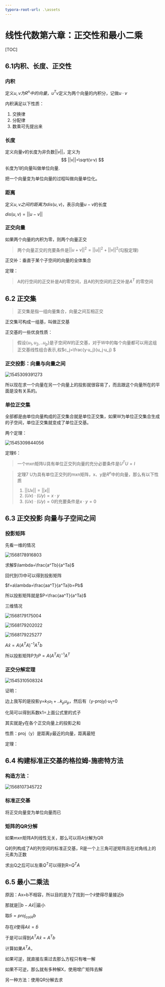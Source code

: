 ```yaml
---
typora-root-url: .\assets
---
```


# 线性代数第六章：正交性和最小二乘

[TOC]



## 6.1内积、长度、正交性

### 内积

定义$u,v为R^n中的向量$，$u^Tv$定义为两个向量的内积分，记做$u·v$

内积满足以下性质：

1. 交换律
2. 分配律
3. 数乘可先提出来

### 长度

定义向量$v$的长度为非负数$||v||$，定义为
$$
||v||=\sqrt(v·v)
$$
长度为1的向量叫做单位向量.

把一个向量变为单位向量的过程叫做向量单位化。

### 距离

定义$u,v之间的距离为dis(u,v)$，表示向量$u-v$的长度

$dis(u,v)=||u-v||$

### 正交向量

如果两个向量的内积为零，则两个向量正交

> 两个向量正交的充要条件是$||u+v||^2=||u||^2+||v||^2$(勾股定理)

正交补：垂直于某个子空间的向量的全体集合

定理：

> A的行空间的正交补是A的零空间，且A的列空间的正交补是$A^T$ 的零空间

## 6.2 正交集

> 正交集是指一组向量集合，向量之间互相正交

正交集可构成一组基，叫做正交基

正交基的一些优良性质：

> 假设$\{u_1,u_2,..u_p\}$是子空间W的正交基，对于W中的每个向量都可以用这组正交基线性组合表示,权$c_j=\frac{y·u_j}{u_j·u_j}  $

### 正交投影：向量与向量之间

![1545309391273](C:\Users\85366\AppData\Roaming\Typora\typora-user-images\1545309391273.png)

所以现在求一个向量在另一个向量上的投影就很容易了，而且跟这个向量所在的平面是没有关系的。

### 单位正交集

全部都是由单位向量构成的正交集合就是单位正交集，如果W为单位正交集合生成的子空间，单位正交集就变成了单位正交基。

两个定理：

![1545309844056](C:\Users\85366\AppData\Roaming\Typora\typora-user-images\1545309844056.png)



定理6：

> 一个mxn矩阵U具有单位正交列向量的充分必要条件是$U^TU=I$

> 定理7 U为具有单位正交列的mxn矩阵，x、y是$R^n$中的向量，那么有以下性质
>
> 1. $||Ux||=||x||$
> 2. $(Ux)·(Uy)=x·y$
> 3. $(Ux)·(Uy)=0$的充要条件是$x·y=0$

## 6.3 正交投影 向量与子空间之间

### 投影矩阵

先看一维的情况

![1568178916803](/1568178916803.png)

求解$\lambda=\frac{a^Tb}{a^Ta}$

回代到(1)中可以得到投影矩阵

$f=a\lambda=\frac{aa^T}{a^Ta}b=Pb$

所以投影矩阵就是$P=\frac{aa^T}{a^Ta}$

三维情况

![1568179175004](/1568179175004.png)

![1568179202022](/1568179202022.png)

![1568179225277](/1568179225277.png)

$A\hat x=A(A^TA)^{-1}A^Tb$

所以投影矩阵P为$P=A(A^TA)^{-1}A^T$

### 正交分解定理

![1545310508324](C:\Users\85366\AppData\Roaming\Typora\typora-user-images\1545310508324.png)

证明：

边上我写的是投影y=$k_1u_1+..k_pu_p$，然后有（y-projy)·$u_1$=0

化简可以得到系数k1=上面公式里的式子

其实就是y在各个正交向量上的投影之和

性质：proj（y）是距离y最近的向量，距离最短



定理：



## 6.4  构建标准正交基的格拉姆-施密特方法

### 构造方法：

![1568107345722](/%E6%96%BD%E5%AF%86%E7%89%B9%E5%85%AC%E5%BC%8F.png)

### 标准正交基

将正交向量变为单位向量而已

### 矩阵的QR分解

如果mxn矩阵A列线性无关，那么可以将A分解为QR

Q的列构成了A的列空间的标准正交基，R是一个上三角可逆矩阵且在对角线上的元素为正数



求出Q之后可以左乘$Q^T$可以得到R=$Q^TA$



## 6.5 最小二乘法

原因：Ax=b不相容，所以目的是为了找到一个$\hat{x}$使得尽量接近b

那就是$||b-A\hat{x}||$最小

取$\hat{b}=proj_{colA}b$ 

存在$\hat{x}$使得$A\hat{x}=\hat{b}$



于是可以得到$A^TA\hat{x}=A^Tb$

计算如果$A^TA$，

如果可逆，就直接左乘过去那么方程只有唯一解

如果不可逆，那么就有多种解X，使用增广矩阵去解

另一种方法：使用QR分解去求